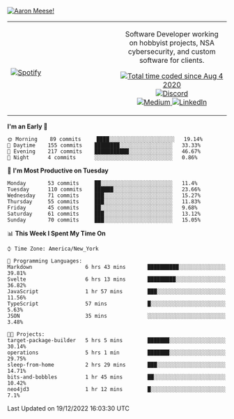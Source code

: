 [![Aaron Meese!](https://user-images.githubusercontent.com/17814535/88975338-a2aabf00-d27f-11ea-963f-8a19608716b4.png)](https://github.com/ajmeese7/readme-ascii "README ASCII")

<!-- Modified from project here: https://github.com/novatorem/novatorem -->
<table width="100%">
  <tr>
  <td width="50%">

&nbsp; <br> [![Spotify](https://ajmeese7.vercel.app/api/spotify)](https://open.spotify.com/user/ajmeese)

  </td>
  <td width="50%">
    <p align="center">
    Software Developer working on hobbyist projects, NSA cybersecurity, and custom software for clients.
    </p>
    <p align="center">
      <a href="https://wakatime.com/@f726891d-3b02-46cd-9b60-e8c59f9e2b14">
        <img src="https://wakatime.com/badge/user/f726891d-3b02-46cd-9b60-e8c59f9e2b14.svg" alt="Total time coded since Aug 4 2020" title="WakaTime" />
      </a>
      <a href="http://link.aaronmeese.com/discord">
        <img src="https://img.shields.io/badge/discord-ajmeese7%234835-369?style=flat-square&logo=discord&logoColor=white&color=purple" alt="Discord" title="Discord">
      </a>
      <br />
      <a href="https://link.aaronmeese.com/medium">
        <img src="https://img.shields.io/badge/medium-ajmeese7-1DB954?style=flat-square&logo=medium&logoColor=white" alt="Medium" title="Medium">
      </a>
      <a href="https://link.aaronmeese.com/linkedin">
        <img src="https://img.shields.io/badge/linkedIn-aaronmeese-1DB954?style=flat-square&logo=linkedin&logoColor=white&color=blue" alt="LinkedIn" title="LinkedIn">
      </a>
    </p>
  </td>

</table>

[//]: <> (The `&nbsp;` is to have Aphelion take up more space)

<!--START_SECTION:waka-->
**I'm an Early 🐤** 

```text
🌞 Morning    89 commits     ████░░░░░░░░░░░░░░░░░░░░░   19.14% 
🌆 Daytime    155 commits    ████████░░░░░░░░░░░░░░░░░   33.33% 
🌃 Evening    217 commits    ███████████░░░░░░░░░░░░░░   46.67% 
🌙 Night      4 commits      ░░░░░░░░░░░░░░░░░░░░░░░░░   0.86%

```
📅 **I'm Most Productive on Tuesday** 

```text
Monday       53 commits     ██░░░░░░░░░░░░░░░░░░░░░░░   11.4% 
Tuesday      110 commits    ██████░░░░░░░░░░░░░░░░░░░   23.66% 
Wednesday    71 commits     ███░░░░░░░░░░░░░░░░░░░░░░   15.27% 
Thursday     55 commits     ███░░░░░░░░░░░░░░░░░░░░░░   11.83% 
Friday       45 commits     ██░░░░░░░░░░░░░░░░░░░░░░░   9.68% 
Saturday     61 commits     ███░░░░░░░░░░░░░░░░░░░░░░   13.12% 
Sunday       70 commits     ███░░░░░░░░░░░░░░░░░░░░░░   15.05%

```


📊 **This Week I Spent My Time On** 

```text
⌚︎ Time Zone: America/New_York

💬 Programming Languages: 
Markdown                 6 hrs 43 mins       ██████████░░░░░░░░░░░░░░░   39.81% 
Svelte                   6 hrs 13 mins       █████████░░░░░░░░░░░░░░░░   36.82% 
JavaScript               1 hr 57 mins        ███░░░░░░░░░░░░░░░░░░░░░░   11.56% 
TypeScript               57 mins             █░░░░░░░░░░░░░░░░░░░░░░░░   5.63% 
JSON                     35 mins             ░░░░░░░░░░░░░░░░░░░░░░░░░   3.48%

🐱‍💻 Projects: 
target-package-builder   5 hrs 5 mins        ███████░░░░░░░░░░░░░░░░░░   30.14% 
operations               5 hrs 1 min         ███████░░░░░░░░░░░░░░░░░░   29.75% 
sleep-from-home          2 hrs 29 mins       ███░░░░░░░░░░░░░░░░░░░░░░   14.71% 
bits-and-bobbles         1 hr 45 mins        ██░░░░░░░░░░░░░░░░░░░░░░░   10.42% 
neo4jd3                  1 hr 12 mins        █░░░░░░░░░░░░░░░░░░░░░░░░   7.1%

```


 Last Updated on 19/12/2022 16:03:30 UTC
<!--END_SECTION:waka-->
